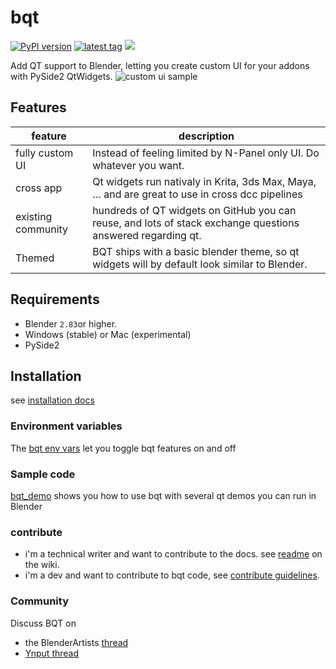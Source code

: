# bqt

[![PyPI version](https://img.shields.io/pypi/v/bqt)](https://pypi.org/project/bqt/)
[![latest tag](https://img.shields.io/github/v/tag/techartorg/bqt?label=Github)](https://github.com/techartorg/bqt)
[![](https://img.shields.io/badge/GitHub-Wiki-blue)](https://github.com/techartorg/bqt/wiki)

Add QT support to Blender, letting you create custom UI for your addons with PySide2 QtWidgets.
![custom ui sample](https://user-images.githubusercontent.com/3758308/192096952-e9ed73be-26e4-4ad8-a85f-be4175cebbda.gif)

## Features
| feature | description|
|--|--|
|fully custom UI |Instead of feeling limited by N-Panel only UI. Do whatever you want. |
| cross app | Qt widgets run nativaly in Krita, 3ds Max, Maya, … and are great to use in cross dcc pipelines |
| existing community | hundreds of QT widgets on GitHub you can reuse, and lots of stack exchange questions answered regarding qt.|
|Themed | BQT ships with a basic blender theme, so qt widgets will by default look similar to Blender.|


## Requirements
- Blender `2.83`or higher.
- Windows (stable) or Mac (experimental)
- PySide2

## Installation  
see [installation docs](https://github.com/techartorg/bqt/wiki/Installation)


### Environment variables
The [bqt env vars](https://github.com/techartorg/bqt/wiki/Environment-variables) let you toggle bqt features on and off

### Sample code
[bqt_demo](bqt_demo) shows you how to use bqt with several qt demos you can run in Blender

### contribute
- i'm a technical writer and want to contribute to the docs. see [readme](https://github.com/techartorg/bqt/wiki/README) on the wiki.
- i'm a dev and want to contribute to bqt code, see [contribute guidelines](https://github.com/techartorg/bqt/wiki/contribute-guidelines).

### Community
Discuss BQT on 
- the BlenderArtists [thread](https://blenderartists.org/t/bqt-custom-ui-for-add-ons-tool-in-blender-with-pyqt-or-pyside/1458808)
- [Ynput  thread](https://community.ynput.io/t/use-bqt-for-blender-qt-integration/127)
